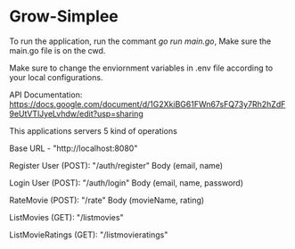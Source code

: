 # Grow-Simplee

To run the application, run the commant *go run main.go*, Make sure the main.go file is on the cwd.

Make sure to change the enviornment variables in .env file according to your local configurations.

API Documentation: https://docs.google.com/document/d/1G2XkiBG61FWn67sFQ73y7Rh2hZdF9eUtVTlJyeLvhdw/edit?usp=sharing

This applications servers 5 kind of operations

Base URL - "http://localhost:8080"

Register User (POST): "/auth/register" Body (email, name)

Login User (POST): "/auth/login" Body (email, name, password)

RateMovie (POST): "/rate" Body (movieName, rating)

ListMovies (GET): "/listmovies" 

ListMovieRatings (GET): "/listmovieratings" 